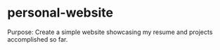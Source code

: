# personal-website
Purpose: Create a simple website showcasing my resume and projects accomplished so far. 
